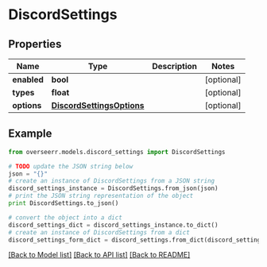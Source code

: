 # DiscordSettings


## Properties
Name | Type | Description | Notes
------------ | ------------- | ------------- | -------------
**enabled** | **bool** |  | [optional] 
**types** | **float** |  | [optional] 
**options** | [**DiscordSettingsOptions**](DiscordSettingsOptions.md) |  | [optional] 

## Example

```python
from overseerr.models.discord_settings import DiscordSettings

# TODO update the JSON string below
json = "{}"
# create an instance of DiscordSettings from a JSON string
discord_settings_instance = DiscordSettings.from_json(json)
# print the JSON string representation of the object
print DiscordSettings.to_json()

# convert the object into a dict
discord_settings_dict = discord_settings_instance.to_dict()
# create an instance of DiscordSettings from a dict
discord_settings_form_dict = discord_settings.from_dict(discord_settings_dict)
```
[[Back to Model list]](../README.md#documentation-for-models) [[Back to API list]](../README.md#documentation-for-api-endpoints) [[Back to README]](../README.md)


